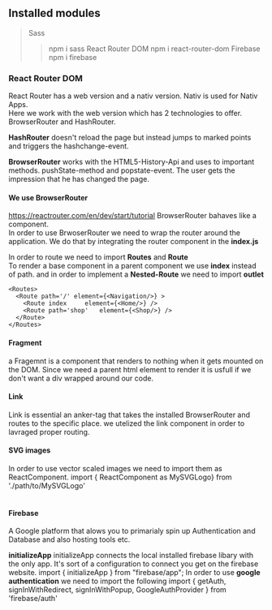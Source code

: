 ## Installed modules<br>

> Sass
>> npm i sass
> React Router DOM
>> npm i react-router-dom
> Firebase
>> npm i firebase

### React Router DOM<br>
React Router has a web version and a nativ version.
Nativ is used for Nativ Apps.<br>
Here we work with the web version which has 2 technologies to offer.
BrowserRouter and HashRouter.<br>

**HashRouter** doesn't reload the page but instead jumps to marked points
and triggers the hashchange-event.<br>

**BrowserRouter** works with the HTML5-History-Api and uses to important methods.
pushState-method and popstate-event.
The user gets the impression that he has changed the page.<br>

#### We use BrowserRouter
https://reactrouter.com/en/dev/start/tutorial
BrowserRouter bahaves like a component.<br>
In order to use BrwoserRouter we need to wrap the router around the application.
We do that by integrating the router component in the **index.js**<br>

In order to route we need to import **Routes** and **Route**<br>
To render a base component in a parent component we use **index** instead of path.
and in order to implement a **Nested-Route** we need to import **outlet**<br>

    <Routes>
      <Route path='/' element={<Navigation/>} >
        <Route index     element={<Home/>} />
        <Route path='shop'   element={<Shop/>} />
      </Route>
    </Routes>

#### Fragment
a Fragemnt is a component that renders to nothing when it gets mounted on the DOM.
Since we need a parent html element to render it is usfull if we don't want a div
wrapped around our code.

#### Link
Link is essential an anker-tag that takes the installed BrowserRouter and routes to the specific place.
we utelized the link component in order to lavraged proper routing.<br>

#### SVG images
In order to use vector scaled images we need to import them as ReactComponent.
import { ReactComponent as MySVGLogo} from './path/to/MySVGLogo'<br>
<MySVGLogo/><br>

#### Firebase 
A Google platform that alows you to primarialy spin up Authentication and Database and also hosting tools etc.<br>

**initializeApp** 
initializeApp connects the local installed firebase libary with the only app.
It's sort of a configuration to connect you get on the firebase website.
import { initializeApp } from "firebase/app";
In order to use **google authentication** we need to import the following
import { getAuth, signInWithRedirect, signInWithPopup, GoogleAuthProvider  } from 'firebase/auth'

